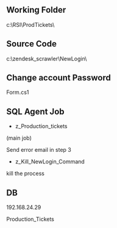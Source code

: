 ## Working Folder ##
c:\RSI\ProdTickets\

## Source Code ##
c:\zendesk_scrawler\NewLogin\

## Change account Password ##
Form.cs1

## SQL Agent Job ##

- z_Production_tickets
  
(main job)

Send error email in step 3

- z_Kill_NewLogin_Command
 
kill the process 

## DB ##
192.168.24.29

Production_Tickets
